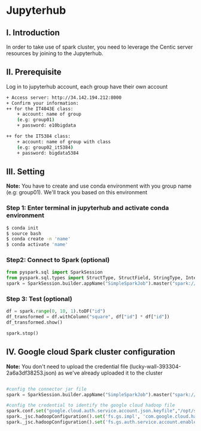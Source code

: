# Jupyterhub
## I. Introduction
In order to take use of spark cluster, you need to leverage the Centic server resources by joining to the Jupyterhub. 

## II. Prerequisite
Log in to jupyterhub account, each group have their own account
```bash
+ Access server: http://34.142.194.212:8000
+ Confirm your information:
++ for the IT4043E class:
    + account: name of group
    (e.g: group01)
    + password: e10bigdata

++ for the IT5384 class:
    + account: name of group with class
    (e.g: group02_it5384)
    + password: bigdata5384


```
## III. Setting
**Note:**  You have to create and use conda environment with you group name (e.g: group01). We'll track you based on this environment

### Step 1: Enter  terminal in jupyterhub and activate conda environment
```bash
$ conda init
$ source bash
$ conda create -n 'name'
$ conda activate 'name'
```
### Step2: Connect to Spark (optional)
```python
from pyspark.sql import SparkSession
from pyspark.sql.types import StructType, StructField, StringType, IntegerType
spark = SparkSession.builder.appName("SimpleSparkJob").master("spark://34.142.194.212:7077").getOrCreate()
```

### Step 3: Test (optional)
```python
df = spark.range(0, 10, 1).toDF("id")
df_transformed = df.withColumn("square", df["id"] * df["id"])
df_transformed.show()

spark.stop()
```



## IV. Google cloud Spark cluster  configuration
**Note:**  You don't need to upload the credential file (lucky-wall-393304-2a6a3df38253.json) as we've already uploaded it to the cluster

```python

#config the connector jar file
spark = SparkSession.builder.appName("SimpleSparkJob").master("spark://34.142.194.212:7077").config("spark.jars", "/opt/spark/jars/gcs-connector-latest-hadoop2.jar").getOrCreate()

#config the credential to identify the google cloud hadoop file 
spark.conf.set("google.cloud.auth.service.account.json.keyfile","/opt/spark/lucky-wall-393304-2a6a3df38253.json")
spark._jsc.hadoopConfiguration().set('fs.gs.impl', 'com.google.cloud.hadoop.fs.gcs.GoogleHadoopFileSystem')
spark._jsc.hadoopConfiguration().set('fs.gs.auth.service.account.enable', 'true')
```




